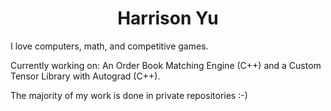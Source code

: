 <h1 align="center">Harrison Yu</h1>

I love computers, math, and competitive games.

Currently working on: An Order Book Matching Engine (C++) and a Custom Tensor Library with Autograd (C++). 

The majority of my work is done in private repositories :-)
